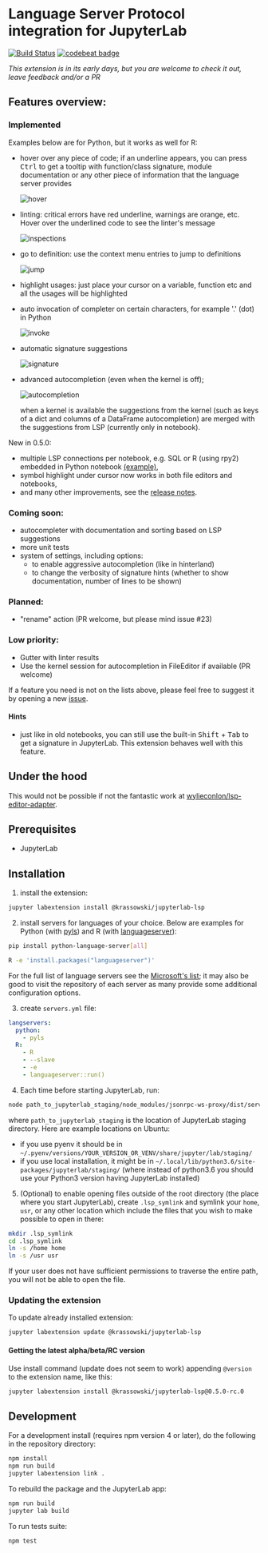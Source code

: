 # Language Server Protocol integration for JupyterLab

[![Build Status](https://travis-ci.org/krassowski/jupyterlab-lsp.svg?branch=master)](https://travis-ci.org/krassowski/jupyterlab-lsp) [![codebeat badge](https://codebeat.co/badges/f55d0f28-8a84-4199-bc88-f2c306a9ce65)](https://codebeat.co/projects/github-com-krassowski-jupyterlab-lsp-master)
<!--[![Binder](https://beta.mybinder.org/badge.svg)](https://mybinder.org/v2/gh/krassowski/jupyterlab-lsp/master?urlpath=lab/tree/examples/demo.ipynb)-->

_This extension is in its early days, but you are welcome to check it out, leave feedback and/or a PR_

## Features overview:

### Implemented

Examples below are for Python, but it works as well for R:

- hover over any piece of code; if an underline appears, you can press <kbd>Ctrl</kbd> to get a tooltip with function/class signature, module documentation or any other piece of information that the language server provides

  ![hover](https://raw.githubusercontent.com/krassowski/jupyterlab-lsp/master/examples/screenshots/hover.png)

- linting: critical errors have red underline, warnings are orange, etc. Hover over the underlined code to see the linter's message

  ![inspections](https://raw.githubusercontent.com/krassowski/jupyterlab-lsp/master/examples/screenshots/inspections.png)

- go to definition: use the context menu entries to jump to definitions

  ![jump](https://raw.githubusercontent.com/krassowski/jupyterlab-lsp/master/examples/screenshots/jump_to_definition.png)

- highlight usages: just place your cursor on a variable, function etc and all the usages will be highlighted

- auto invocation of completer on certain characters, for example '.' (dot) in Python

  ![invoke](https://raw.githubusercontent.com/krassowski/jupyterlab-lsp/master/examples/screenshots/auto_invoke.png)

- automatic signature suggestions

  ![signature](https://raw.githubusercontent.com/krassowski/jupyterlab-lsp/master/examples/screenshots/signature.png)

- advanced autocompletion (even when the kernel is off);

  ![autocompletion](https://raw.githubusercontent.com/krassowski/jupyterlab-lsp/master/examples/screenshots/autocompletion.png)

  when a kernel is available the suggestions from the kernel (such as keys of a dict and columns of a DataFrame autocompletion) are merged with the suggestions from LSP (currently only in notebook).

New in 0.5.0:
- multiple LSP connections per notebook, e.g. SQL or R (using rpy2) embedded in Python notebook [(example)](https://github.com/krassowski/jupyterlab-lsp/blob/master/examples/Magics_and_rpy2.ipynb),
- symbol highlight under cursor now works in both file editors and notebooks,
- and many other improvements, see the [release notes](https://github.com/krassowski/jupyterlab-lsp/releases/tag/v0.5.0).

### Coming soon:

- autocompleter with documentation and sorting based on LSP suggestions
- more unit tests
- system of settings, including options:
  - to enable aggressive autocompletion (like in hinterland)
  - to change the verbosity of signature hints (whether to show documentation, number of lines to be shown)
 
### Planned:

- "rename" action (PR welcome, but please mind issue #23)

### Low priority:

- Gutter with linter results
- Use the kernel session for autocompletion in FileEditor if available (PR welcome)

If a feature you need is not on the lists above, please feel free to suggest it by opening a new [issue](https://github.com/krassowski/jupyterlab-lsp/issues).

#### Hints

- just like in old notebooks, you can still use the built-in <kbd>Shift</kbd> + <kbd>Tab</kbd> to get a signature in JupyterLab.
This extension behaves well with this feature.

## Under the hood

This would not be possible if not the fantastic work at [wylieconlon/lsp-editor-adapter](https://github.com/wylieconlon/lsp-editor-adapter).

## Prerequisites

- JupyterLab

## Installation

1. install the extension:

```bash
jupyter labextension install @krassowski/jupyterlab-lsp
```

2. install servers for languages of your choice. Below are examples for Python (with [pyls](https://github.com/palantir/python-language-server)) and R (with [languageserver](https://github.com/REditorSupport/languageserver)):

```bash
pip install python-language-server[all]
```

```bash
R -e 'install.packages("languageserver")'
```

For the full list of language servers see the [Microsoft's list](https://microsoft.github.io/language-server-protocol/implementors/servers/); it may also be good to visit the repository of each server as many provide some additional configuration options.

3. create `servers.yml` file:

```yaml
langservers:
  python:
    - pyls
  R:
    - R
    - --slave
    - -e
    - languageserver::run()
```

4. Each time before starting JupyterLab, run:

```bash
node path_to_jupyterlab_staging/node_modules/jsonrpc-ws-proxy/dist/server.js --port 3000 --languageServers servers.yml
```

where `path_to_jupyterlab_staging` is the location of JupyterLab staging directory. Here are example locations on Ubuntu:

- if you use pyenv it should be in `~/.pyenv/versions/YOUR_VERSION_OR_VENV/share/jupyter/lab/staging/`
- if you use local installation, it might be in `~/.local/lib/python3.6/site-packages/jupyterlab/staging/` (where instead of python3.6 you should use your Python3 version having JupyterLab installed)

5. (Optional) to enable opening files outside of the root directory (the place where you start JupyterLab),
   create `.lsp_symlink` and symlink your `home`, `usr`, or any other location which include the files that you wish to make possible to open in there:

```bash
mkdir .lsp_symlink
cd .lsp_symlink
ln -s /home home
ln -s /usr usr
```

If your user does not have sufficient permissions to traverse the entire path, you will not be able to open the file.

### Updating the extension

To update already installed extension:

```bash
jupyter labextension update @krassowski/jupyterlab-lsp
```

#### Getting the latest alpha/beta/RC version

Use install command (update does not seem to work) appending `@version` to the extension name, like this: 

```bash
jupyter labextension install @krassowski/jupyterlab-lsp@0.5.0-rc.0
```

## Development

For a development install (requires npm version 4 or later), do the following in the repository directory:

```bash
npm install
npm run build
jupyter labextension link .
```

To rebuild the package and the JupyterLab app:

```bash
npm run build
jupyter lab build
```

To run tests suite:

```bash
npm test
```
